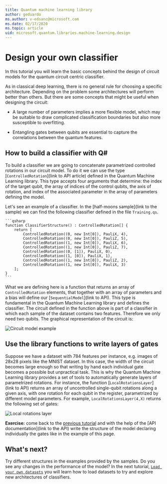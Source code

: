 ```yaml
---
title: Quantum machine learning library
author: geduardo
ms.author: v-edsanc@microsoft.com
ms.date: 02/17/2020
ms.topic: article
uid: microsoft.quantum.libraries.machine-learning.design
---
```


# Design your own classifier

In this tutorial you will learn the basic concepts behind the design of circuit models for the quantum circuit centric classifier.

As in classical deep learning, there is no general rule for choosing a specific architecture. Depending on the problem some architectures will perform better than others. But there are some concepts that might be useful when designing the circuit:

- A large number of parameters implies a more flexible model, which may be suitable to draw complicated classification boundaries but also more susceptible to overfitting.

- Entangling gates between qubits are essential to capture the correlations between the quantum features.

## How to build a classifier with Q\#

To build a classifier we are going to concatenate parametrized controlled rotations in our circuit model. To do it we can use the type [`ControlledRotation`](link to API article) defined in the Quantum Machine Learning library. This type accepts four arguments that determine: the index of the target qubit, the array of indices of the control qubits, the axis of rotation, and index of the associated parameter in the array of parameters defining the model.

Let's see an example of a classifier. In the [half-moons sample](link to the sample) we can find the following classifier defined in the file `Training.qs`.

    ```qsharp
    function ClassifierStructure() : ControlledRotation[] {
        return [
            ControlledRotation((0, new Int[0]), PauliX, 4),
            ControlledRotation((0, new Int[0]), PauliZ, 5),
            ControlledRotation((1, new Int[0]), PauliX, 6),
            ControlledRotation((1, new Int[0]), PauliZ, 7),
            ControlledRotation((0, [1]), PauliX, 0),
            ControlledRotation((1, [0]), PauliX, 1),
            ControlledRotation((1, new Int[0]), PauliZ, 2),
            ControlledRotation((1, new Int[0]), PauliX, 3)
        ];
    }
    ```

What we are defining here is a function that returns an array of `ControlledRotation` elements, that together with an array of parameters and a bias will define our [`SequentialModel`](link to API). This type is fundamental in the Quantum Machine Learning library and defines the classifier. The circuit defined in the function above is part of a classifier in which each sample of the dataset contains two features. Therefore we only need two qubits. The graphical representation of the circuit is:

 ![Circuit model example](~/media/circuit_model_1.PNG)

## Use the library functions to write layers of gates

Suppose we have a dataset with 784 features per instance, e.g. images of 28x28 pixels like the MNIST dataset. In this case, the width of the circuit becomes large enough so that writing by hand each individual gate becomes a possible but unpractical task. This is why the Quantum Machine Learning library provides a set of tools to automatically generate layers of parametrized rotations. For instance, the function [`LocalRotationsLayer`](link to API) returns an array of uncontrolled single-qubit rotations along a given axis, with one rotation for each qubit in the register, parametrized by different model parameters. For example, `LocalRotationsLayer(4,X)` returns the following set of gates:

 ![Local rotations layer](~/media/local_rotations_layer.PNG)

**Exercise:** come back to the [previous tutorial](xref:microsoft.quantum.libraries.machine-learning.basics) and with the help of the [API documentation](link to the API) write the structure of the model declaring individually the gates like in the example of this page.

## What's next? 
 Try different structures in the examples provided by the samples. Do you see any changes in the performance of the model? In the next tutorial, [`Load your own datasets`](xref:microsoft.quantum.libraries.machine-learning.load) you will learn how to load datasets to try and explore new architectures of classifiers.
